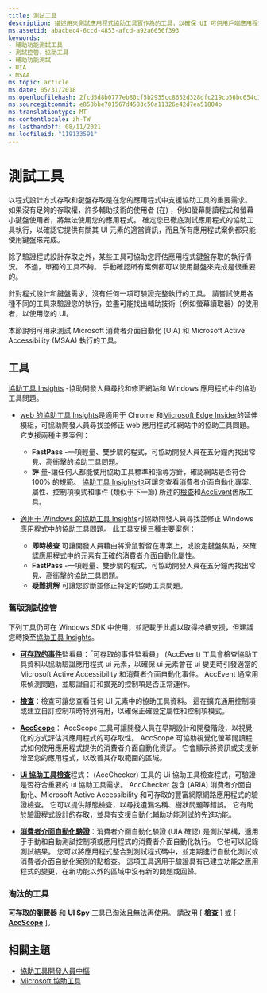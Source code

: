 ```yaml
---
title: 測試工具
description: 描述用來測試應用程式協助工具實作為的工具，以確保 UI 可供用戶端應用程式完整存取，以及透過鍵盤存取您應用程式的使用者。
ms.assetid: abacbec4-6ccd-4853-afcd-a92a6656f393
keywords:
- 輔助功能測試工具
- 測試控管，協助工具
- 輔助功能測試
- UIA
- MSAA
ms.topic: article
ms.date: 05/31/2018
ms.openlocfilehash: 2fcd5d8b0777eb80cf5b2935cc8652d328dfc219cb56bc654c1eeae0761bbd89
ms.sourcegitcommit: e858bbe701567d4583c50a11326e42d7ea51804b
ms.translationtype: MT
ms.contentlocale: zh-TW
ms.lasthandoff: 08/11/2021
ms.locfileid: "119133591"
---
```

# <a name="testing-tools"></a>測試工具

以程式設計方式存取和鍵盤存取是在您的應用程式中支援協助工具的重要需求。 如果沒有足夠的存取權，許多輔助技術的使用者 (在) ，例如螢幕閱讀程式和螢幕小鍵盤使用者，將無法使用您的應用程式。 確定您已徹底測試應用程式的協助工具執行，以確認它提供有關其 UI 元素的適當資訊，而且所有應用程式案例都只能使用鍵盤來完成。

除了驗證程式設計存取之外，某些工具可協助您評估應用程式鍵盤存取的執行情況。 不過，單獨的工具不夠。 手動確認所有案例都可以使用鍵盤來完成是很重要的。

針對程式設計和鍵盤需求，沒有任何一項可驗證完整執行的工具。 請嘗試使用各種不同的工具來驗證您的執行，並盡可能找出輔助技術（例如螢幕讀取器）的使用者，以使用您的 UI。

本節說明可用來測試 Microsoft 消費者介面自動化 (UIA) 和 Microsoft Active Accessibility (MSAA) 執行的工具。

## <a name="tools"></a>工具

[協助工具 Insights](https://accessibilityinsights.io/) -協助開發人員尋找和修正網站和 Windows 應用程式中的協助工具問題。

- [web 的協助工具 Insights](https://accessibilityinsights.io/docs/web/overview)是適用于 Chrome 和[Microsoft Edge Insider](https://www.microsoftedgeinsider.com)的延伸模組，可協助開發人員尋找並修正 web 應用程式和網站中的協助工具問題。 它支援兩種主要案例：
  - **FastPass** -一項輕量、雙步驟的程式，可協助開發人員在五分鐘內找出常見、高衝擊的協助工具問題。  
  - **評** 量-讓任何人都能使用協助工具標準和指導方針，確認網站是否符合100% 的規範。 [協助工具 Insights](https://accessibilityinsights.io/)也可讓您查看消費者介面自動化專案、屬性、控制項模式和事件 (類似于下一節) 所述的[檢查](/windows/desktop/winauto/inspect-objects)和[AccEvent](/windows/desktop/winauto/accessible-event-watcher)舊版工具。

- [適用于 Windows 的協助工具 Insights](https://accessibilityinsights.io/docs/windows/overview)可協助開發人員尋找並修正 Windows 應用程式中的協助工具問題。 此工具支援三種主要案例：
  - **即時檢查** 可讓開發人員藉由將滑鼠暫留在專案上，或設定鍵盤焦點，來確認應用程式中的元素有正確的消費者介面自動化屬性。
  - **FastPass** -一項輕量、雙步驟的程式，可協助開發人員在五分鐘內找出常見、高衝擊的協助工具問題。
  - **疑難排解** 可讓您診斷並修正特定的協助工具問題。

### <a name="legacy-testing-tools"></a>舊版測試控管

下列工具仍可在 Windows SDK 中使用，並記載于此處以取得持續支援，但建議您轉換至[協助工具 Insights](https://accessibilityinsights.io/)。

- [**可存取的事件**](accessible-event-watcher.md)監看員：「可存取的事件監看員」 (AccEvent) 工具會檢查協助工具資料以協助驗證應用程式 ui 元素，以確保 ui 元素會在 ui 變更時引發適當的 Microsoft Active Accessibility 和消費者介面自動化事件。 AccEvent 通常用來偵測問題，並驗證自訂和擴充的控制項是否正常運作。

- [**檢查**](inspect-objects.md)：檢查可讓您查看任何 UI 元素中的協助工具資料。 這在擴充通用控制項或建立自訂控制項時特別有用，以確保正確設定屬性和控制項模式。

- [**AccScope**](accscope.md)： AccScope 工具可讓開發人員在早期設計和開發階段，以視覺化的方式評估其應用程式的可存取性。 AccScope 可協助視覺化螢幕閱讀程式如何使用應用程式提供的消費者介面自動化資訊。 它會顯示將資訊或支援新增至您的應用程式，以改善其存取範圍的區域。

- [**Ui 協助工具檢查**](ui-accessibility-checker.md)程式： (AccChecker) 工具的 Ui 協助工具檢查程式，可驗證是否符合重要的 ui 協助工具需求。 AccChecker 包含 (ARIA) 消費者介面自動化、Microsoft Active Accessibility 和可存取的豐富網際網路應用程式的驗證檢查。 它可以提供靜態檢查，以尋找遺漏名稱、樹狀問題等錯誤。 它有助於驗證程式設計的存取，並具有支援自動化輔助功能測試的先進功能。

- [**消費者介面自動化驗證**](ui-automation-verify.md)：消費者介面自動化驗證 (UIA 確認) 是測試架構，適用于手動和自動測試控制項或應用程式的消費者介面自動化執行。 它也可以記錄測試結果。 您可以將應用程式整合到測試程式碼中，並定期進行自動化測試或消費者介面自動化案例的點檢查。 這項工具適用于驗證具有已建立功能之應用程式的變更，在新功能以外的區域中沒有新的問題或回歸。

### <a name="obsolete-tools"></a>淘汰的工具

**可存取的瀏覽器** 和 **UI Spy** 工具已淘汰且無法再使用。 請改用 [ [**檢查**](inspect-objects.md) ] 或 [ [**AccScope**](accscope.md) ]。

## <a name="related-topics"></a>相關主題

- [協助工具開發人員中樞](https://developer.microsoft.com/windows/accessible-apps)
- [Microsoft 協助工具](https://www.microsoft.com/accessibility/)